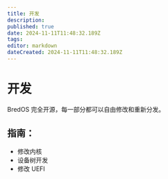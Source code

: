 ```yaml
---
title: 开发
description:
published: true
date: 2024-11-11T11:48:32.189Z
tags:
editor: markdown
dateCreated: 2024-11-11T11:48:32.189Z
---
```


# 开发

BredOS 完全开源，每一部分都可以自由修改和重新分发。

## 指南：

- 修改内核
- 设备树开发
- 修改 UEFI